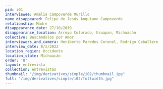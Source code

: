 ```yaml
---
pid: i01
interviewee: Amalia Campoverde Murillo
name_disappeared: Felipe de Jesús Anguiano Campoverde
relationship: Madre
disappearance_date: 27/10/2019
disappearance_location: Arroyo Colorado, Uruapan, Michoacán
colectivo: Buscándolos por Amor
interviewers_and_camera: Heriberto Paredes Coronel, Rodrigo Caballero
interview_date: 8/2/2022
location_region: Occidente
location_state: Michoacán
order: '0'
layout: entrevista
collection: entrevistas
thumbnail: "/img/derivatives/simple/i02/thumbnail.jpg"
full: "/img/derivatives/simple/i02/fullwidth.jpg"
---
```

